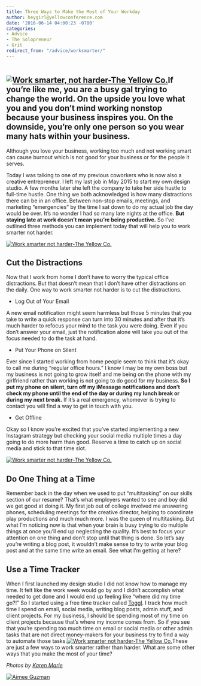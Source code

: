 ```yaml
---
title: Three Ways to Make the Most of Your Workday
author: heygirl@yellowconference.com
date: '2016-06-14 04:00:23 -0700'
categories:
- Advice
- The Solopreneur
- Grit
redirect_from: "/advice/worksmarter/"
---
```


<div class="page" title="Page 1">

<div class="section">

<div class="layoutArea">

<div class="column">

## [![Work smarter, not harder-The Yellow Co. ](https://yellow-blog-images.imgix.net/2016/06/MG_1442.jpg)](https://yellow-blog-images.imgix.net/2016/06/MG_1442.jpg)If you’re like me, you are a busy gal trying to change the world. On the upside you love what you and you don’t mind working nonstop because your business inspires you. On the downside, you’re only one person so you wear many hats within your business.

Although you love your business, working too much and not working smart can cause burnout which is not good for your business or for the people it serves.

Today I was talking to one of my previous coworkers who is now also a creative entrepreneur. I left my last job in May 2015 to start my own design studio. A few months later she left the company to take her side hustle to full-time hustle. One thing we both acknowledged is how many distractions there can be in an office. Between non-stop emails, meetings, and marketing “emergencies” by the time I sat down to do my actual job the day would be over. It’s no wonder I had so many late nights at the office. **But staying late at work doesn’t mean you’re being productive.** So I’ve outlined three methods you can implement today that will help you to work smarter not harder.

[![Work smarter not harder-The Yellow Co.](https://yellow-blog-images.imgix.net/2016/06/MG_1495.jpg)](https://yellow-blog-images.imgix.net/2016/06/MG_1495.jpg)

## Cut the Distractions

Now that I work from home I don’t have to worry the typical office distractions. But that doesn’t mean that I don’t have other distractions on the daily. One way to work smarter not harder is to cut the distractions.

*   Log Out of Your Email

A new email notification might seem harmless but those 5 minutes that you take to write a quick response can turn into 30 minutes and after that it’s much harder to refocus your mind to the task you were doing. Even if you don’t answer your email, just the notification alone will take you out of the focus needed to do the task at hand.

*   Put Your Phone on Silent

Ever since I started working from home people seem to think that it’s okay to call me during “regular office hours.” I know I may be my own boss but my business is not going to grow itself and me being on the phone with my girlfriend rather than working is not going to do good for my business. **So I put my phone on silent, turn off my iMessage notifications and don’t check my phone until the end of the day or during my lunch break or during my next break.** If it’s a real emergency, whomever is trying to contact you will find a way to get in touch with you.

*   Get Offline

Okay so I know you’re excited that you’ve started implementing a new Instagram strategy but checking your social media multiple times a day going to do more harm than good. Reserve a time to catch up on social media and stick to that time slot.

[![Work smarter not harder-The Yellow Co.](https://yellow-blog-images.imgix.net/2016/06/MG_1367.jpg)](https://yellow-blog-images.imgix.net/2016/06/MG_1367.jpg)

## Do One Thing at a Time

Remember back in the day when we used to put “multitasking” on our skills section of our resume? That’s what employers wanted to see and boy did we get good at doing it. My first job out of college involved me answering phones, scheduling meetings for the creative director, helping to coordinate play productions and much much more. I was the queen of multitasking. But what I’m noticing now is that when your brain is busy trying to do multiple things at once you’ll end up neglecting the quality. It’s best to focus your attention on one thing and don’t stop until that thing is done. So let’s say you’re writing a blog post, it wouldn’t make sense to try to write your blog post and at the same time write an email. See what I’m getting at here?

## Use a Time Tracker

When I first launched my design studio I did not know how to manage my time. It felt like the work week would go by and I didn’t accomplish what needed to get done and I would end up feeling like “where did my time go?!” So I started using a free time tracker called [Toggl](https://toggl.com/). I track how much time I spend on email, social media, writing blog posts, admin stuff, and client projects. For my business, I should be spending most of my time on client projects because that’s where my income comes from. So if you see that you’re spending too much time on email or social media or other admin tasks that are not direct money-makers for your business try to find a way to automate those tasks.[![Work smarter not harder-The Yellow Co.](https://yellow-blog-images.imgix.net/2016/06/MG_1488.jpg)](https://yellow-blog-images.imgix.net/2016/06/MG_1488.jpg)These are just a few ways to work smarter rather than harder. What are some other ways that you make the most of your time?

_Photos by [Karen Marie](http://karenmarieco.com/)_

[![Aimee Guzman](https://yellow-blog-images.imgix.net/2016/06/AimeeGuzman1.jpg)](http://littletrailerstudio.com/)

</div>

</div>

</div>

</div>
